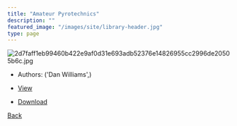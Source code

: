 ```yaml
---
title: "Amateur Pyrotechnics"
description: ""
featured_image: "/images/site/library-header.jpg"
type: page
---
```


![2d7faff1eb99460b422e9af0d31e693adb52376e14826955cc2996de20505b6c.jpg](https://drive.google.com/uc?export=view&id=1D-W7EJWS4YYk3VCjbpgObEsMMn2wdExB)
* Authors: ('Dan Williams',)
* [View](https://drive.google.com/uc?export=view&id=1DqICB7ydWQ6xurC1LLDKAjxn9ad-qxuk)

* [Download](https://drive.google.com/uc?export=download&id=1DqICB7ydWQ6xurC1LLDKAjxn9ad-qxuk)

[Back](http://localhost:1313/library/ebooks/
)